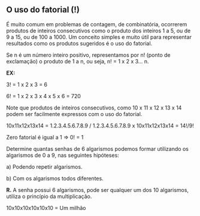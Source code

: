 ## O uso do fatorial (!)

É muito comum em problemas de contagem, de combinatória, ocorrerem produtos de inteiros consecutivos como o produto dos inteiros 1 a 5, ou de 9 a 15, ou de 100 a 1000. Um conceito simples e muito útil para representar resultados como os produtos sugeridos é o uso do fatorial.

Se n é um número inteiro positivo, representamos por n! (ponto de exclamação) o produto de 1 a n, ou seja, n! = 1 x 2 x 3... n. 

**EX:** 

3! = 1 x 2 x 3 = 6

6! = 1 x 2 x 3 x 4 x 5 x 6 = 720

Note que produtos de inteiros consecutivos, como 10 x 11 x 12 x 13 x 14 podem ser facilmente expressos com o uso do fatorial.

10x11x12x13x14 = 1.2.3.4.5.6.7.8.9 / 1.2.3.4.5.6.7.8.9  x 10x11x12x13x14 = 14!/9!

Zero fatorial é igual a 1 => 0! = 1

Determine quantas senhas de 6 algarismos podemos formar utilizando os algarismos de 0 a 9, nas seguintes hipóteses:

a) Podendo repetir algarismos.

b) Com os algarismos todos diferentes.

**R.** A senha possui 6 algarismos, pode ser qualquer um dos 10 algarismos, utiliza o princípio da multiplicação.

10x10x10x10x10x10 = Um milhão

 
